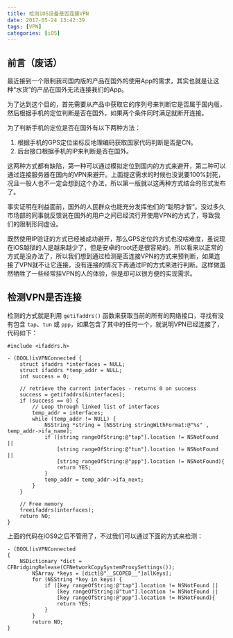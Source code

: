 ```yaml
---
title: 检测iOS设备是否连接VPN
date: 2017-05-24 13:42:39
tags: [VPN]
categories: [iOS]
---
```


## 前言（废话）

最近接到一个限制我司国内版的产品在国外的使用App的需求，其实也就是让这种“水货”的产品在国外无法连接我们的App。

为了达到这个目的，首先需要从产品中获取它的序列号来判断它是否属于国内版，然后根据手机的定位判断是否在国外，如果两个条件同时满足就断开连接。

为了判断手机的定位是否在国外有以下两种方法：
1. 根据手机的GPS定位坐标反地理编码获取国家代码判断是否是CN。
2. 后台接口根据手机的IP来判断是否在国外。

这两种方式都有缺陷，第一种可以通过模拟定位到国内的方式来避开，第二种可以通过连接服务器在国内的VPN来避开。上面提这需求的时候也没说要100%封死，况且一般人也不一定会想到这个办法，所以第一版就以这两种方式结合的形式发布了。

事实证明在利益面前，国外的人民群众也能充分发挥他们的“聪明才智”。没过多久市场部的同事就反馈说在国外的用户之间已经流行开使用VPN的方式了，导致我们的限制形同虚设。

既然使用IP验证的方式已经被成功避开，那么GPS定位的方式也没啥难度，虽说现在iOS越狱的人是越来越少了，但是安卓的root还是很容易的。所以看来以正常的方式是没办法了，所以我们想到通过检测是否连接VPN的方式来预判断，如果连接了VPN就不让它连接，没有连接的情况下再通过IP的方式来进行判断。这样做虽然牺牲了一些经常挂VPN的人的体验，但是却可以很方便的实现需求。

## 检测VPN是否连接

检测的方式就是利用 `getifaddrs()` 函数来获取当前的所有的网络接口，寻找有没有包含 `tap`、`tun` 或 `ppp`，如果包含了其中的任何一个，就说明VPN已经连接了，代码如下：

```objc
#include <ifaddrs.h>

- (BOOL)isVPNConnected {
    struct ifaddrs *interfaces = NULL;
    struct ifaddrs *temp_addr = NULL;
    int success = 0;

    // retrieve the current interfaces - returns 0 on success
    success = getifaddrs(&interfaces);
    if (success == 0) {
        // Loop through linked list of interfaces
        temp_addr = interfaces;
        while (temp_addr != NULL) {
            NSString *string = [NSString stringWithFormat:@"%s" , temp_addr->ifa_name];
            if ([string rangeOfString:@"tap"].location != NSNotFound ||
                [string rangeOfString:@"tun"].location != NSNotFound ||
                [string rangeOfString:@"ppp"].location != NSNotFound){
                return YES;
            }
            temp_addr = temp_addr->ifa_next;
        }
    }

    // Free memory
    freeifaddrs(interfaces);
    return NO;
}
```

上面的代码在iOS9之后不管用了，不过我们可以通过下面的方式来检测：

```objc
- (BOOL)isVPNConnected
{
    NSDictionary *dict = CFBridgingRelease(CFNetworkCopySystemProxySettings());
        NSArray *keys = [dict[@"__SCOPED__"]allKeys];
        for (NSString *key in keys) {
            if ([key rangeOfString:@"tap"].location != NSNotFound ||
                [key rangeOfString:@"tun"].location != NSNotFound ||
                [key rangeOfString:@"ppp"].location != NSNotFound){
                return YES;
            }
        }
        return NO;
}
```
